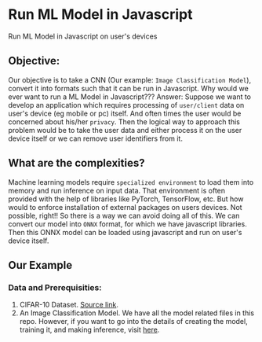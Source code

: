 # Run ML Model in Javascript

Run ML Model in Javascript on user's devices

## Objective:

Our objective is to take a CNN (Our example: `Image Classification Model`), convert it into formats such that it can be run in Javascript. Why would we ever want to run a ML Model in Javascript??? Answer: Suppose we want to develop an application which requires processing of `user/client` data on user's device (eg mobile or pc) itself. And often times the user would be concerned about his/her `privacy`. Then the logical way to approach this problem would be to take the user data and either process it on the user device itself or we can remove user identifiers from it.

## What are the complexities?

Machine learning models require `specialized environment` to load them into memory and run inference on input data. That environment is often provided with the help of libraries like PyTorch, TensorFlow, etc. But how would to enforce installation of external packages on users devices. Not possible, right!! So there is a way we can avoid doing all of this. We can convert our model into `ONNX` format, for which we have javascript libraries. Then this ONNX model can be loaded using javascript and run on user's device itself.

## Our Example

### Data and Prerequisities:

1. CIFAR-10 Dataset. [Source link](https://www.cs.toronto.edu/~kriz/cifar.html).
2. An Image Classification Model. We have all the model related files in this repo. However, if you want to go into the details of creating the model, training it, and making inference, visit [here](https://medium.com/bitgrit-data-science-publication/building-an-image-classification-model-with-pytorch-from-scratch-f10452073212).
